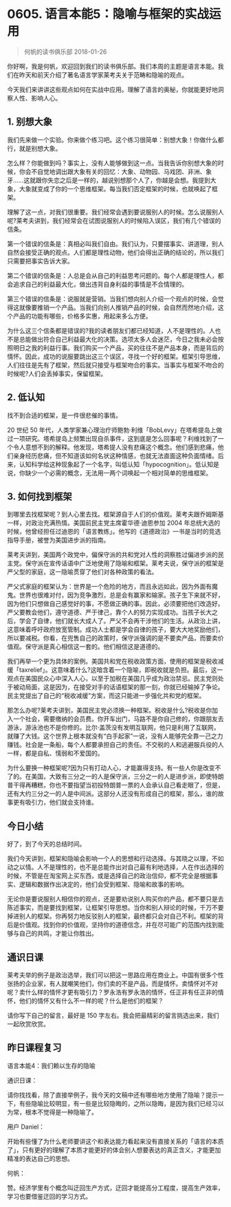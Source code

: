 # 0605. 语言本能5：隐喻与框架的实战运用
> 何帆的读书俱乐部
2018-01-26

你好啊，我是何帆，欢迎回到我们的读书俱乐部。我们本周的主题是语言本能。我们在昨天和前天介绍了著名语言学家莱考夫关于范畴和隐喻的观点。

今天我们来讲讲这些观点如何在实战中应用。理解了语言的奥秘，你就能更好地洞察人性、影响人心。

## 1. 别想大象
我们先来做一个实验。你来做个练习吧。这个练习很简单：别想大象！你做什么都行，就是别想大象。

怎么样？你能做到吗？事实上，没有人能够做到这一点。当我告诉你别想大象的时候，你会不自觉地调出跟大象有关的回忆：大象、动物园、马戏团、非洲、象牙……这就跟你失恋之后是一样的，越说别想那个人了，你越是会想。我提到大象，大象就变成了你的一个思维框架。每当我们否定框架的时候，也就唤起了框架。

理解了这一点，对我们很重要。我们经常会遇到要说服别人的时候。怎么说服别人呢?莱考夫讲到，我们经常会在试图说服别人的时候陷入误区，我们有几个错误的信条。

第一个错误的信条是：真相必叫我们自由。我们认为，只要摆事实、讲道理，别人自然会接受正确的观点。人们都是理性动物，他们会得出正确的结论的，所以我们只需要把事实告诉大家。

第二个错误的信条是：人总是会从自己的利益思考问题的。每个人都是理性人，都会追求自己的利益最大化，做出违背自身利益的事情是不合情理的。

第三个错误的信条是：说服就是营销。当我们想向别人介绍一个观点的时候，会觉得这就像要推销一个产品。当我们向别人推销产品的时候，会自然而然地介绍，这个产品的功能有哪些，价格多实惠，用起来多么方便。

为什么这三个信条都是错误的?我的读者朋友们都已经知道，人不是理性的。人也不是总能做出符合自己利益最大化的决策。选项太多人会迷茫，今日之我未必会按照明日之我的利益行事。我们购买一个产品，买的往往不是产品本身，而是背后的情怀。因此，成功的说服要跳出这三个误区，寻找一个好的框架。框架引导思维，人们往往是先有了框架，然后就只接受与框架吻合的事实。当事实与框架不吻合的时候呢?人们会丢掉事实，保留框架。

## 2. 低认知
找不到合适的框架，是一件很悲催的事情。

20 世纪 50 年代，人类学家兼心理治疗师鲍勃·利维「BobLevy」在塔希提岛上做过一项研究。塔希提岛上频繁出现自杀事件，这到底是怎么回事呢？利维找到了一个令人意想不到的解释。他发现，塔希提人没有悲痛这个概念。他们感到悲痛，他们亲身经历悲痛，但不知道该如何名状这种情感，也就无法直面这种负面情绪。后来，认知科学给这种现象起了一个名字，叫低认知「hypocognition」。低认知是说，你缺少一个必需的概念，无法用一两个词唤起一个相对简单的思维框架。

## 3. 如何找到框架
到哪里去找框架呢？到人心里去找。框架源自于人们的价值观。莱考夫跟乔姆斯基一样，对政治充满热情。美国前民主党主席霍华德·迪恩参加 2004 年总统大选的时候，他曾经担任过迪恩的「语言教练」。他写的《道德政治》一书是当时的竞选指导手册，被誉为美国进步派的指南。

莱考夫讲到，美国两个政党中，偏保守派的共和党对人性的洞察胜过偏进步派的民主党。保守派在宣传话语中广泛地使用了隐喻和框架。莱考夫说，保守派的框架是严父型的家庭，这一隐喻贯穿了他们对各种政策的看法。

严父式家庭的框架认为：世界是一个危险的地方，而且永远如此，因为外面有魔鬼。世界也很难对付，因为竞争激烈，总是会有赢家和输家。孩子生下来就不好，因为他们只想做自己感觉好的事，不愿做正确的事。因此，必须要把他们改造好。严父要教会他们，遵守道德、严于律己，靠个人的努力实现成功。当孩子长大之后，学会了自律，他们就长大成人了。严父不会再干涉他们的生活。从政治上讲，这意味着呼吁政府放宽管制。成功人士都是学会自律的孩子，要大大地奖励他们，所以要减税。你看，在兜售自己的政策时，保守派强调的是不要卖产品，而要卖价值观。保守派是真心相信这一套的。他们相信这是道德的。

我们再举一个更为具体的案例。美国共和党在税收政策方面，使用的框架是税收减缓「taxrelief」。这意味着什么?这暗含着一个隐喻，即税收就是负担。最后，这一观点在美国民众心中深入人心，以至于加税在美国几乎成为政治禁忌。民主党则处于被动局面，这是因为，在接受对手的话语框架的那一刻，你就已经输掉了争论。民主党提出了自己的“税收减缓”方案，而这只能进一步强化共和党的框架。

那怎么办呢?莱考夫讲到，美国民主党必须换一种框架。税收是什么?税收是你加入一个社会，需要缴纳的会员费。你开车出门，马路不是你自己修的，你跟朋友去游泳，游泳池也不是你修的。比尔·盖茨没有发明互联网，他只是利用了互联网，就赚了大钱。这个世界上根本就没有“白手起家”一说，没有人能够完全靠一己之力赚钱。社会是一条船，每个人都要承担自己的责任。不交税的人和逃避服兵役的人一样，都是自私、懦弱和不爱国的。

为什么要换一种框架呢?因为只有打动人心，才能赢得支持。有一些人你是改变不了的。在美国，大致有三分之一的人是保守派，三分之一的人是进步派，即使特朗普干得再糟糕，你也不要指望当初投特朗普一票的人会承认自己看走眼了，但是，还有大约三分之一的人是中间派。这部分人还没有形成自己的框架，那么，谁的故事更有吸引力，他们就会支持谁。

## 今日小结
好了，到了今天的总结时间。

我们今天讲到，框架和隐喻会影响一个人的思想和行动选择。与其晓之以理，不如动之以情。人不是理性的，也不是总能作出对自己最有利地选择，人在作出选择的时候，不管是在淘宝网上买东西，或是选择自己的政治信仰，都不完全是根据事实、逻辑和数据作出决定的，他们会受到框架、隐喻和故事的影响。

无论你是要说服别人相信你的观点，还是要劝说别人购买你的产品，都不要只是去陈述事实，而是要找到框架，让框架引导思想。当你和别人辩论的时候，千万不要掉进别人的框架。你再努力地反驳别人的框架，最终都只会对自己不利。框架的背后是价值观。找到你的价值观，坚持你的道德信念，并在尽可能广的范围内找到能够与自己的共鸣，才能让你胜出。

## 通识日课
莱考夫举的例子是政治选举，我们可以把这一思路应用在商业上。中国有很多个性张扬的企业家，有人就嘲笑他们，你们卖的不是产品，而是情怀。卖情怀对不对呢？卖什么样的情怀才更有吸引力？罗永浩有罗永浩的情怀，任正非有任正非的情怀，他们的情怀又有什么不一样的呢？什么是他们的框架？

请你写下自己的留言，最好是 150 字左右。我会把最精彩的留言挑选出来，我们一起欣赏欣赏。

## 昨日课程复习
语言本能4：我们赖以生存的隐喻

通识日课：

请你找找看，除了直接举例子，我今天的文稿中还有哪些地方使用了隐喻？提示一下，有些隐喻比较明显，有一些是比较隐晦的，之所以隐晦，是因为我们已经习以为常，根本不觉得是一种隐喻了。

用户 Daniel：

开始有些懂了为什么老师要讲这个和表达能力看起来没有直接关系的「语言的本质了」，只有更好的理解了本质才能更好的体会别人想要表达的真正含义，才能更加精准的表达自己的思想。

何帆：

赞。经济学里有个概念叫迂回生产方式，迂回才能提高分工程度，提高生产效率，学习也要借鉴迂回的学习方式。

